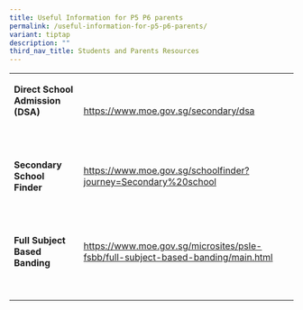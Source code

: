 ```yaml
---
title: Useful Information for P5 P6 parents
permalink: /useful-information-for-p5-p6-parents/
variant: tiptap
description: ""
third_nav_title: Students and Parents Resources
---
```

<table style="minWidth: 50px">
<colgroup>
<col>
<col>
</colgroup>
<tbody>
<tr>
<td rowspan="1" colspan="1">
<p><strong>Direct School Admission (DSA)</strong>
</p>
<p><strong>&nbsp;</strong>
</p>
</td>
<td rowspan="1" colspan="1">
<p><a href="https://www.moe.gov.sg/secondary/dsa" rel="noopener nofollow" target="_blank">https://www.moe.gov.sg/secondary/dsa</a>
</p>
</td>
</tr>
<tr>
<td rowspan="1" colspan="1">
<p><strong>Secondary School Finder</strong>
</p>
<p><strong>&nbsp;</strong>
</p>
</td>
<td rowspan="1" colspan="1">
<p><a href="https://www.moe.gov.sg/schoolfinder?journey=Secondary%20school" rel="noopener nofollow" target="_blank">https://www.moe.gov.sg/schoolfinder?journey=Secondary%20school</a>
</p>
<p>&nbsp;</p>
</td>
</tr>
<tr>
<td rowspan="1" colspan="1">
<p><strong>Full Subject Based Banding</strong>
</p>
<p><strong>&nbsp;</strong>
</p>
</td>
<td rowspan="1" colspan="1">
<p><a href="https://www.moe.gov.sg/microsites/psle-fsbb/full-subject-based-banding/main.html" rel="noopener nofollow" target="_blank">https://www.moe.gov.sg/microsites/psle-fsbb/full-subject-based-banding/main.html</a>
</p>
<p>&nbsp;</p>
</td>
</tr>
</tbody>
</table>
<p></p>